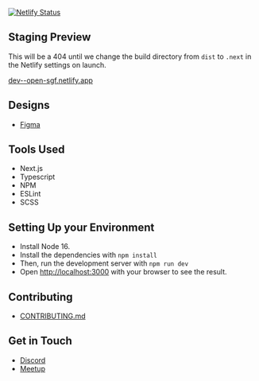 [![Netlify Status](https://api.netlify.com/api/v1/badges/3701b349-13d2-40b8-a955-16e595d73fd1/deploy-status)](https://app.netlify.com/sites/open-sgf/deploys)

## Staging Preview
This will be a 404 until we change the build directory from `dist` to `.next` in the Netlify settings on launch.

[dev--open-sgf.netlify.app](https://dev--open-sgf.netlify.app)  


## Designs
- [Figma](https://www.figma.com/file/Dz0zK03VUz06YvQ0NNbzFI/Open-SGF-Wireframes?node-id=0%3A1)

## Tools Used
- Next.js
- Typescript
- NPM
- ESLint
- SCSS

## Setting Up your Environment
- Install Node 16.
- Install the dependencies with `npm install`
- Then, run the development server with `npm run dev`
- Open [http://localhost:3000](http://localhost:3000) with your browser to see the result.

## Contributing
- [CONTRIBUTING.md](CONTRIBUTING.md)

## Get in Touch
- [Discord](https://discord.gg/jFD8dZP)
- [Meetup](https://www.meetup.com/open-sgf)

